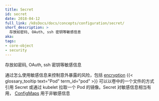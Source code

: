 ```yaml
---
title: Secret
id: secret
date: 2018-04-12
full_link: /k8sDocs/docs/concepts/configuration/secret/
short_description: >
  存放如密码, OAuth, ssh 密钥等敏感信息
aka:
tags:
- core-object
- security
---
```

 存放如密码, OAuth, ssh 密钥等敏感信息

<!--more-->
通过怎么使用敏感信息来控制意外暴露的风险，包括
[encryption](/docs/tasks/administer-cluster/encrypt-data/#ensure-all-secrets-are-encrypted)
{{< glossary_tooltip text="Pod" term_id="pod" >}} 可以以卷中的一个文件的方式引用 Secret
或通过 kubelet 拉取一个 Pod 的镜像。Secret 对敏感信息相当有用，
[ConfigMaps](/docs/tasks/configure-pod-container/configure-pod-configmap/)
用于非敏感信息
